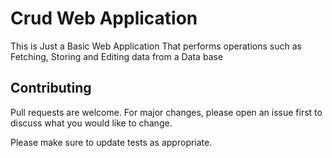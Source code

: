 # Crud Web Application

This is Just a Basic Web Application That performs operations such as Fetching, Storing and Editing data from a Data base

## Contributing

Pull requests are welcome. For major changes, please open an issue first to discuss what you would like to change.

Please make sure to update tests as appropriate.
